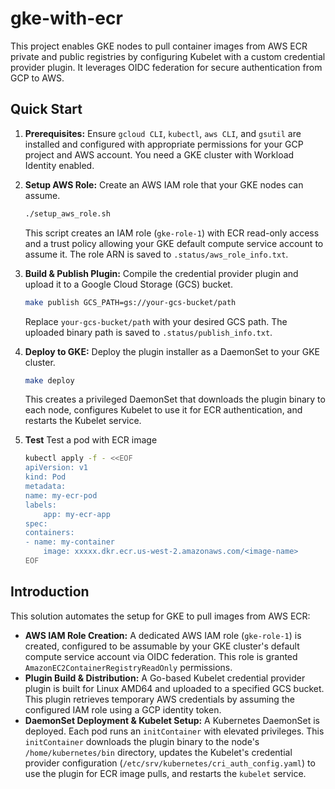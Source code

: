 # gke-with-ecr

This project enables GKE nodes to pull container images from AWS ECR private and public registries by configuring Kubelet with a custom credential provider plugin. It leverages OIDC federation for secure authentication from GCP to AWS.

## Quick Start

1.  **Prerequisites:** Ensure `gcloud CLI`, `kubectl`, `aws CLI`, and `gsutil` are installed and configured with appropriate permissions for your GCP project and AWS account. You need a GKE cluster with Workload Identity enabled.

2.  **Setup AWS Role:** Create an AWS IAM role that your GKE nodes can assume.
    ```bash
    ./setup_aws_role.sh
    ```
    This script creates an IAM role (`gke-role-1`) with ECR read-only access and a trust policy allowing your GKE default compute service account to assume it. The role ARN is saved to `.status/aws_role_info.txt`.

3.  **Build & Publish Plugin:** Compile the credential provider plugin and upload it to a Google Cloud Storage (GCS) bucket.
    ```bash
    make publish GCS_PATH=gs://your-gcs-bucket/path
    ```
    Replace `your-gcs-bucket/path` with your desired GCS path. The uploaded binary path is saved to `.status/publish_info.txt`.

4.  **Deploy to GKE:** Deploy the plugin installer as a DaemonSet to your GKE cluster.
    ```bash
    make deploy
    ```
    This creates a privileged DaemonSet that downloads the plugin binary to each node, configures Kubelet to use it for ECR authentication, and restarts the Kubelet service.

5.  **Test** Test a pod with ECR image 
    ```bash
    kubectl apply -f - <<EOF
    apiVersion: v1
    kind: Pod
    metadata:
    name: my-ecr-pod
    labels:
        app: my-ecr-app
    spec:
    containers:
    - name: my-container
        image: xxxxx.dkr.ecr.us-west-2.amazonaws.com/<image-name>
    EOF
    ```

## Introduction

This solution automates the setup for GKE to pull images from AWS ECR:

*   **AWS IAM Role Creation:** A dedicated AWS IAM role (`gke-role-1`) is created, configured to be assumable by your GKE cluster's default compute service account via OIDC federation. This role is granted `AmazonEC2ContainerRegistryReadOnly` permissions.
*   **Plugin Build & Distribution:** A Go-based Kubelet credential provider plugin is built for Linux AMD64 and uploaded to a specified GCS bucket. This plugin retrieves temporary AWS credentials by assuming the configured IAM role using a GCP identity token.
*   **DaemonSet Deployment & Kubelet Setup:** A Kubernetes DaemonSet is deployed. Each pod runs an `initContainer` with elevated privileges. This `initContainer` downloads the plugin binary to the node's `/home/kubernetes/bin` directory, updates the Kubelet's credential provider configuration (`/etc/srv/kubernetes/cri_auth_config.yaml`) to use the plugin for ECR image pulls, and restarts the `kubelet` service.